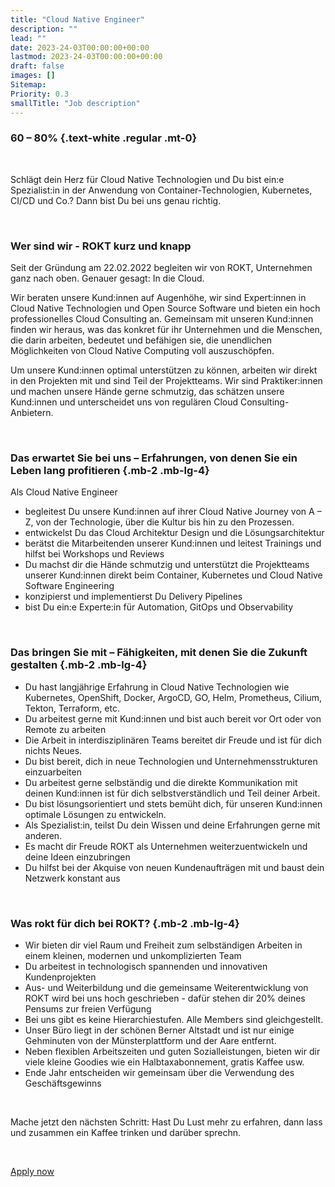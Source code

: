 ```yaml
---
title: "Cloud Native Engineer"
description: ""
lead: ""
date: 2023-24-03T00:00:00+00:00
lastmod: 2023-24-03T00:00:00+00:00
draft: false
images: []
Sitemap:
Priority: 0.3
smallTitle: "Job description"
---
```


### 60 – 80% {.text-white .regular .mt-0}

&nbsp;

Schlägt dein Herz für Cloud Native Technologien und Du bist ein:e Spezialist:in in der Anwendung von Container-Technologien, Kubernetes, CI/CD und Co.? Dann bist Du bei uns genau richtig.

&nbsp;

### Wer sind wir - ROKT kurz und knapp

Seit der Gründung am 22.02.2022 begleiten wir von ROKT, Unternehmen  ganz nach oben. Genauer gesagt: In die Cloud.

Wir beraten unsere Kund:innen auf Augenhöhe, wir sind Expert:innen in Cloud Native Technologien und Open Source Software und bieten ein hoch professionelles Cloud Consulting an. Gemeinsam mit unseren Kund:innen finden wir heraus, was das konkret für ihr Unternehmen und die Menschen, die darin arbeiten, bedeutet und befähigen sie, die unendlichen Möglichkeiten von Cloud Native Computing voll auszuschöpfen.

Um unsere Kund:innen optimal unterstützen zu können, arbeiten wir direkt in den Projekten mit und sind Teil der Projektteams. Wir sind Praktiker:innen und machen unsere Hände gerne schmutzig, das schätzen unsere Kund:innen und unterscheidet uns von regulären Cloud Consulting-Anbietern.

&nbsp;

### Das erwartet Sie bei uns – Erfahrungen, von denen Sie ein Leben lang profitieren {.mb-2 .mb-lg-4}

Als Cloud Native Engineer

- begleitest Du unsere Kund:innen auf ihrer Cloud Native Journey von A – Z, von der Technologie, über die Kultur bis hin zu den Prozessen.  
- entwickelst Du das Cloud Architektur Design und die Lösungsarchitektur
- berätst die Mitarbeitenden unserer Kund:innen und leitest Trainings und hilfst bei Workshops und Reviews
- Du machst dir die Hände schmutzig und unterstützt die Projektteams unserer Kund:innen direkt beim Container, Kubernetes und Cloud Native Software Engineering
- konzipierst und implementierst Du Delivery Pipelines
- bist Du ein:e Experte:in für Automation, GitOps und Observability

&nbsp;

### Das bringen Sie mit – Fähigkeiten, mit denen Sie die Zukunft gestalten {.mb-2 .mb-lg-4}

- Du hast langjährige Erfahrung in Cloud Native Technologien wie Kubernetes, OpenShift, Docker, ArgoCD, GO, Helm, Prometheus, Cilium, Tekton, Terraform, etc.
- Du arbeitest gerne mit Kund:innen und bist auch bereit vor Ort oder von Remote zu arbeiten
- Die Arbeit in interdisziplinären Teams bereitet dir Freude und ist für dich nichts Neues.
- Du bist bereit, dich in neue Technologien und Unternehmensstrukturen einzuarbeiten
- Du arbeitest gerne selbständig und die direkte Kommunikation mit deinen Kund:innen ist für dich selbstverständlich und Teil deiner Arbeit.
- Du bist lösungsorientiert und stets bemüht dich, für unseren Kund:innen optimale Lösungen zu entwickeln.
- Als Spezialist:in, teilst Du dein Wissen und deine Erfahrungen gerne mit anderen.
- Es macht dir Freude ROKT als Unternehmen weiterzuentwickeln und deine Ideen einzubringen
- Du hilfst bei der Akquise von neuen Kundenaufträgen mit und baust dein Netzwerk konstant aus

&nbsp;

### Was rokt für dich bei ROKT? {.mb-2 .mb-lg-4}

- Wir bieten dir viel Raum und Freiheit zum selbständigen Arbeiten in einem kleinen, modernen und unkomplizierten Team
- Du arbeitest in technologisch spannenden und innovativen Kundenprojekten
- Aus- und Weiterbildung und die gemeinsame Weiterentwicklung von ROKT wird bei uns hoch geschrieben - dafür stehen dir 20% deines Pensums zur freien Verfügung
- Bei uns gibt es keine Hierarchiestufen. Alle Members sind gleichgestellt.
- Unser Büro liegt in der schönen Berner Altstadt und ist nur einige Gehminuten von der Münsterplattform und der Aare entfernt.
- Neben flexiblen Arbeitszeiten und guten Sozialleistungen, bieten wir dir viele kleine Goodies wie ein Halbtaxabonnement, gratis Kaffee usw.
- Ende Jahr entscheiden wir gemeinsam über die Verwendung des Geschäftsgewinns

&nbsp;

Mache jetzt den nächsten Schritt: Hast Du Lust mehr zu erfahren, dann lass und zusammen ein Kaffee trinken und darüber sprechn.

&nbsp;

<a class="btn btn-primary rounded-pill" href="mailto:hallo@rokt.cloud">Apply now</a>
